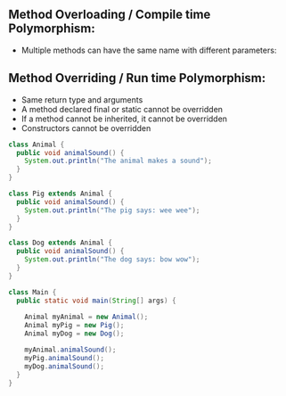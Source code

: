 ## Method Overloading / Compile time Polymorphism:

- Multiple methods can have the same name with different parameters:


## Method Overriding / Run time Polymorphism:

- Same return type and arguments
- A method declared final or static cannot be overridden
- If a method cannot be inherited, it cannot be overridden
- Constructors cannot be overridden

```java
class Animal {
  public void animalSound() {
    System.out.println("The animal makes a sound");
  }
}

class Pig extends Animal {
  public void animalSound() {
    System.out.println("The pig says: wee wee");
  }
}

class Dog extends Animal {
  public void animalSound() {
    System.out.println("The dog says: bow wow");
  }
}

class Main {
  public static void main(String[] args) {
    
    Animal myAnimal = new Animal();  
    Animal myPig = new Pig(); 
    Animal myDog = new Dog();  

    myAnimal.animalSound();
    myPig.animalSound();
    myDog.animalSound();
  }
}
```